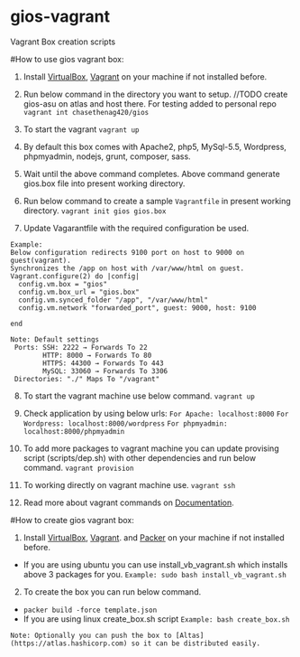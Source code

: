 # gios-vagrant
Vagrant Box creation scripts

#How to use gios vagrant box:
1. Install [VirtualBox](https://www.virtualbox.org/wiki/Downloads), [Vagrant](http://www.vagrantup.com/downloads.html) on your machine if not installed before.

2. Run below command in the directory you want to setup.
//TODO create gios-asu on atlas and host there. For testing added to personal repo
  `vagrant int chasethenag420/gios`

3. To start the vagrant
  `vagrant up`

4. By default this box comes with Apache2, php5, MySql-5.5, Wordpress, phpmyadmin, nodejs, grunt, composer, sass.

5. Wait until the above command completes. Above command generate gios.box file into present working directory.

6. Run below command to create a sample `Vagrantfile` in present working directory.
  `vagrant init gios gios.box`

7. Update Vagarantfile with the required configuration be used.
  ```
  Example:
  Below configuration redirects 9100 port on host to 9000 on guest(vagrant).
  Synchronizes the /app on host with /var/www/html on guest.
  Vagrant.configure(2) do |config|
    config.vm.box = "gios"
    config.vm.box_url = "gios.box"
    config.vm.synced_folder "/app", "/var/www/html"
    config.vm.network "forwarded_port", guest: 9000, host: 9100

  end

  Note: Default settings
   Ports: SSH: 2222 → Forwards To 22
          HTTP: 8000 → Forwards To 80
          HTTPS: 44300 → Forwards To 443
          MySQL: 33060 → Forwards To 3306
   Directories: "./" Maps To "/vagrant"
   ```
8. To start the vagrant machine use below command.
  `vagrant up`

9. Check application by using below urls:
   `For Apache: localhost:8000`
   `For Wordpress: localhost:8000/wordpress`
   `For phpmyadmin: localhost:8000/phpmyadmin`

10. To add more packages to vagrant machine you can update provising script (scripts/dep.sh) with other dependencies and run below command.
 `vagrant provision`

11. To working directly on vagrant machine use.
  `vagrant ssh`

12. Read more about vagrant commands on [Documentation](http://docs.vagrantup.com/v2/).

#How to create gios vagrant box:

1. Install [VirtualBox](https://www.virtualbox.org/wiki/Downloads), [Vagrant](http://www.vagrantup.com/downloads.html). and [Packer](https://www.packer.io/) on your machine if not installed before.

  * If you are using ubuntu you can use install_vb_vagrant.sh which installs above 3 packages for you.
  `Example: sudo bash install_vb_vagrant.sh`

2. To create the box you can run below command.
  * `packer build -force template.json`
  * If you are using linux create_box.sh script
  `Example: bash create_box.sh`

 `Note: Optionally you can push the box to [Altas](https://atlas.hashicorp.com) so it can be distributed easily.`
